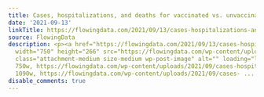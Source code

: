 ```yaml
---
title: Cases, hospitalizations, and deaths for vaccinated vs. unvaccinated
date: '2021-09-13'
linkTitle: https://flowingdata.com/2021/09/13/cases-hospitalizations-and-deaths-for-vaccinated-vs-unvaccinated/
source: FlowingData
description: <p><a href="https://flowingdata.com/2021/09/13/cases-hospitalizations-and-deaths-for-vaccinated-vs-unvaccinated/"><img
  width="750" height="266" src="https://flowingdata.com/wp-content/uploads/2021/09/cases-hospitalizations-deaths-covid-750x266.gif"
  class="attachment-medium size-medium wp-post-image" alt="" loading="lazy" srcset="https://flowingdata.com/wp-content/uploads/2021/09/cases-hospitalizations-deaths-covid-750x266.gif
  750w, https://flowingdata.com/wp-content/uploads/2021/09/cases-hospitalizations-deaths-covid-1090x386.gif
  1090w, https://flowingdata.com/wp-content/uploads/2021/09/cases- ...
disable_comments: true
---
```

<p><a href="https://flowingdata.com/2021/09/13/cases-hospitalizations-and-deaths-for-vaccinated-vs-unvaccinated/"><img width="750" height="266" src="https://flowingdata.com/wp-content/uploads/2021/09/cases-hospitalizations-deaths-covid-750x266.gif" class="attachment-medium size-medium wp-post-image" alt="" loading="lazy" srcset="https://flowingdata.com/wp-content/uploads/2021/09/cases-hospitalizations-deaths-covid-750x266.gif 750w, https://flowingdata.com/wp-content/uploads/2021/09/cases-hospitalizations-deaths-covid-1090x386.gif 1090w, https://flowingdata.com/wp-content/uploads/2021/09/cases- ...